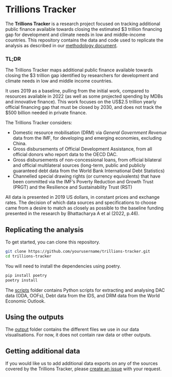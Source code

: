 # Trillions Tracker

The **Trillions Tracker** is a research project focused on tracking additional public finance available towards closing the estimated $3 trillion financing gap for development and climate needs in low and middle-income countries. This repository contains the data and code used to replicate the analysis as described in our [methodology document](https://observablehq.com/@one-campaign/trillions-tracker).

### TL;DR
The Trillions Tracker maps additional public finance available towards closing the $3 trillion gap identified by researchers for development and climate needs in low and middle income countries.

It uses 2019 as a baseline, pulling from the initial work, compared to resources available in 2022 (as well as some projected spending by MDBs and innovative finance). This work focuses on the US$2.5 trillion yearly official financing gap that must be closed by 2030, and does not track the $500 billion needed in private finance.

The Trillions Tracker considers:
- Domestic resource mobilisation (DRM) via _General Government Revenue_ data from the IMF, for developing and emerging economies, excluding China.
- Gross disbursements of Official Development Assistance, from all official donors who report data to the OECD DAC.
- Gross disbursements of non-concessional loans, from official bilateral and official multilateral sources (long-term, public and publicly guaranteed debt data from the World Bank International Debt Statistics)
- Channelled special drawing rights (or currency equivalents) that have been committed via the IMF’s  Poverty Reduction and Growth Trust (PRGT) and the Resilience and Sustainability Trust (RST)

All data is presented in 2019 US dollars, in constant prices and exchange rates. The decision of which data sources and specifications to choose came from a desire to match as closely as possible to the baseline funding presented in the research by Bhattacharya A et al (2022, p.46). 

## Replicating the analysis
To get started, you can clone this repository.

```bash
git clone https://github.com/yourusername/trillions-tracker.git
cd trillions-tracker
```

You will need to install the dependencies using poetry.

```bash
pip install poetry
poetry install
```
The [scripts](./scripts) folder contains Python scripts for extracting and analysing DAC data (ODA, OOFs), Debt data from the IDS, and DRM data from the World Economic Outlook.


## Using the outputs
The [output](./output) folder contains the different files we use in our data visualisations. For now, it does not contain raw data or other outputs.


## Getting additional data
If you would like us to add additional data exports on any of the sources covered by the Trillions Tracker, please [create an issue](https://github.com/ONEcampaign/trillions_tracker/issues) with your request.
